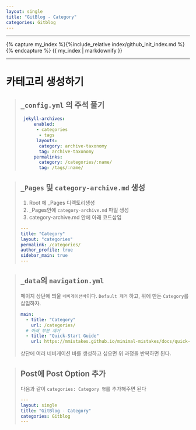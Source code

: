 ```yaml
---
layout: single
title: "GitBlog - Category"
categories: Gitblog
---
```


---

{% capture my_index %}{%include_relative index/github_init_index.md %}{% endcapture %}
{{ my_index | markdownify }}

---

# 카테고리 생성하기

> ## `_config.yml` 의 주석 풀기
>
> ```yml
>  jekyll-archives:
>      enabled:
>       - categories
>        - tags
>       layouts:
>        category: archive-taxonomy
>        tag: archive-taxonomy
>      permalinks:
>        category: /categories/:name/
>        tag: /tags/:name/
> ```

> ## `_Pages` 및 `category-archive.md` 생성
>
> 1. Root 에 \_Pages 디렉토리생성
> 1. \_Pages안에 `category-archive.md` 파일 생성
> 1. category-archive.md 안에 아래 코드삽입
>
> ```yml
> ---
> title: "Category"
> layout: "categories"
> permalink: /categories/
> author_profile: true
> sidebar_main: true
> ---
> ```

> ## `_data`의 `navigation.yml`
>
> 페이지 상단에 띄울 `네비게이션바`이다.
> `Default 제거` 하고, 위에 만든 `Category`를 삽입하자.
>
> ```yml
> main:
>   - title: "Category"
>     url: /categories/
>   # 아래 부분 제거
>   - title: "Quick-Start Guide"
>     url: https://mmistakes.github.io/minimal-mistakes/docs/quick-start-guide/
> ```
>
> 상단에 여러 네비게이션 바를 생성하고 싶으면 위 과정을 반복하면 된다.

> ## Post에 Post Option 추가
>
> 다음과 같이 `categories: Category 명`를 추가해주면 된다
>
> ```yml
> ---
> layout: single
> title: "GitBlog - Category"
> categories: Gitblog
> ---
> ```
